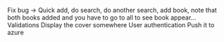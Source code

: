 Fix bug -> Quick add, do search, do another search, add book, note that both books added and you have to go to all to see book appear...
Validations
Display the cover somewhere
User authentication
Push it to azure